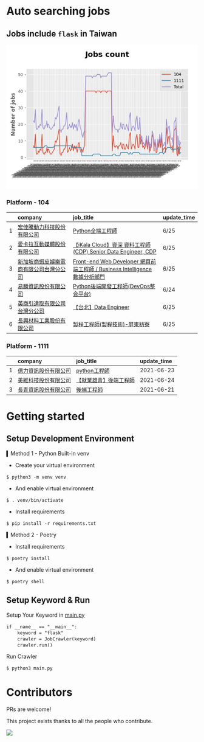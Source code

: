 # Auto searching jobs

## Jobs include `flask` in Taiwan 

 ![image](./doc/plot_img.jpg)


### Platform - 104


|    | company                                                                                 | job_title                                                                                                                 | update_time   |
|---:|:----------------------------------------------------------------------------------------|:--------------------------------------------------------------------------------------------------------------------------|:--------------|
|  1 | [宏佳騰動力科技股份有限公司](https://www.104.com.tw/company/111bwt14?jobsource=2018indexpoc)         | [Python全端工程師](https://www.104.com.tw/job/6s9aa?jobsource=2018indexpoc)                                                    | 6/25          |
|  2 | [愛卡拉互動媒體股份有限公司](https://www.104.com.tw/company/oi6pygw?jobsource=2018indexpoc)          | [【iKala Cloud】資深 資料工程師(CDP) Senior Data Engineer, CDP](https://www.104.com.tw/job/79zex?jobsource=2018indexpoc)           | 6/25          |
|  3 | [新加坡商蝦皮娛樂電商有限公司台灣分公司](https://www.104.com.tw/company/1a2x6blcz2?jobsource=2018indexpoc) | [Front-end Web Developer 網頁前端工程師 / Business Intelligence 數據分析部門](https://www.104.com.tw/job/72m5h?jobsource=2018indexpoc) | 6/25          |
|  4 | [易勝資訊股份有限公司](https://www.104.com.tw/company/1a2x6bj8og?jobsource=2018indexpoc)          | [Python後端開發工程師(DevOps整合平台)](https://www.104.com.tw/job/7asvo?jobsource=2018indexpoc)                                      | 6/24          |
|  5 | [英商引達取有限公司台灣分公司](https://www.104.com.tw/company/1a2x6bkz0n?jobsource=2018indexpoc)      | [【台北】Data Engineer](https://www.104.com.tw/job/6pki0?jobsource=2018indexpoc)                                              | 6/25          |
|  6 | [長興材料工業股份有限公司](https://www.104.com.tw/company/ylywbj4?jobsource=2018indexpoc)           | [製程工程師(製程技術)-屏東枋寮](https://www.104.com.tw/job/4izei?jobsource=2018indexpoc)                                               | 6/25          |

### Platform - 1111


|    | company                                              | job_title                                            | update_time   |
|---:|:-----------------------------------------------------|:-----------------------------------------------------|:--------------|
|  1 | [億力資訊股份有限公司](https://www.1111.com.tw/corp/54937860/) | [python工程師](https://www.1111.com.tw/job/97374762/)   | 2021-06-23    |
|  2 | [美維科技股份有限公司](https://www.1111.com.tw/corp/69592323/) | [【就業雄青】後端工程師](https://www.1111.com.tw/job/97446846/) | 2021-06-24    |
|  3 | [長青資訊股份有限公司](https://www.1111.com.tw/corp/71694811/) | [後端工程師](https://www.1111.com.tw/job/85012186/)       | 2021-06-21    |



# Getting started
## Setup Development Environment
▍Method 1 - Python Built-in venv

- Create your virtual environment
```
$ python3 -m venv venv
```
- And enable virtual environment
```
$ . venv/bin/activate
```
- Install requirements
```
$ pip install -r requirements.txt 
```

▍Method 2 - Poetry
- Install requirements
```
$ poetry install
```
- And enable virtual environment
```
$ poetry shell
```

## Setup Keyword & Run

Setup Your Keyword in [main.py](./main.py#L88)
```
if __name__ == "__main__":
    keyword = "flask"
    crawler = JobCrawler(keyword)
    crawler.run()
```

Run Crawler
```
$ python3 main.py
```

# Contributors
PRs are welcome!

This project exists thanks to all the people who contribute.

<a href="https://github.com/hsuanchi/auto-search-flask-job/graphs/contributors">
  <img src="https://contrib.rocks/image?repo=hsuanchi/auto-search-flask-job"/>
</a>

